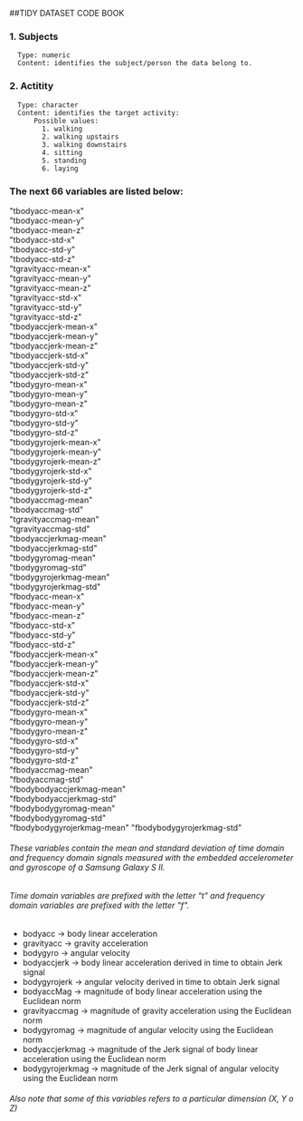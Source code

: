 ##TIDY DATASET CODE BOOK

### 1. Subjects 
      Type: numeric 
      Content: identifies the subject/person the data belong to.
      
### 2. Actitity 
      Type: character
      Content: identifies the target activity:
          Possible values:
            1. walking 
            2. walking upstairs
            3. walking downstairs
            4. sitting
            5. standing
            6. laying
          
### The next 66 variables are listed below:

"tbodyacc-mean-x"           
"tbodyacc-mean-y"          
"tbodyacc-mean-z"           
"tbodyacc-std-x"           
"tbodyacc-std-y"            
"tbodyacc-std-z"           
"tgravityacc-mean-x"        
"tgravityacc-mean-y"       
"tgravityacc-mean-z"        
"tgravityacc-std-x"        
"tgravityacc-std-y"         
"tgravityacc-std-z"        
"tbodyaccjerk-mean-x"       
"tbodyaccjerk-mean-y"      
"tbodyaccjerk-mean-z"       
"tbodyaccjerk-std-x"       
"tbodyaccjerk-std-y"        
"tbodyaccjerk-std-z"       
"tbodygyro-mean-x"          
"tbodygyro-mean-y"         
"tbodygyro-mean-z"          
"tbodygyro-std-x"          
"tbodygyro-std-y"           
"tbodygyro-std-z"          
"tbodygyrojerk-mean-x"      
"tbodygyrojerk-mean-y"     
"tbodygyrojerk-mean-z"      
"tbodygyrojerk-std-x"      
"tbodygyrojerk-std-y"       
"tbodygyrojerk-std-z"      
"tbodyaccmag-mean"          
"tbodyaccmag-std"          
"tgravityaccmag-mean"       
"tgravityaccmag-std"       
"tbodyaccjerkmag-mean"      
"tbodyaccjerkmag-std"      
"tbodygyromag-mean"         
"tbodygyromag-std"         
"tbodygyrojerkmag-mean"     
"tbodygyrojerkmag-std"     
"fbodyacc-mean-x"           
"fbodyacc-mean-y"          
"fbodyacc-mean-z"           
"fbodyacc-std-x"           
"fbodyacc-std-y"            
"fbodyacc-std-z"           
"fbodyaccjerk-mean-x"       
"fbodyaccjerk-mean-y"      
"fbodyaccjerk-mean-z"       
"fbodyaccjerk-std-x"       
"fbodyaccjerk-std-y"        
"fbodyaccjerk-std-z"       
"fbodygyro-mean-x"          
"fbodygyro-mean-y"         
"fbodygyro-mean-z"          
"fbodygyro-std-x"          
"fbodygyro-std-y"           
"fbodygyro-std-z"          
"fbodyaccmag-mean"          
"fbodyaccmag-std"          
"fbodybodyaccjerkmag-mean"  
"fbodybodyaccjerkmag-std"  
"fbodybodygyromag-mean"     
"fbodybodygyromag-std"     
"fbodybodygyrojerkmag-mean" 
"fbodybodygyrojerkmag-std"
    
###### These variables contain the mean and standard deviation of time domain and frequency domain signals measured with the embedded accelerometer and gyroscope of a Samsung Galaxy S II.
###### Time domain variables are prefixed with the letter "t" and frequency domain variables are prefixed with the letter "f".
* bodyacc -> body linear acceleration
* gravityacc -> gravity acceleration
* bodygyro -> angular velocity
* bodyaccjerk -> body linear acceleration derived in time to obtain Jerk signal
* bodygyrojerk -> angular velocity derived in time to obtain Jerk signal
* bodyaccMag -> magnitude of body linear acceleration using the Euclidean norm
* gravityaccmag -> magnitude of gravity acceleration using the Euclidean norm
* bodygyromag -> magnitude of angular velocity using the Euclidean norm
* bodyaccjerkmag -> magnitude of the Jerk signal of body linear acceleration using the Euclidean norm
* bodygyrojerkmag -> magnitude of the Jerk signal of angular velocity using the Euclidean norm

###### Also note that some of this variables refers to a particular dimension (X, Y o Z)

